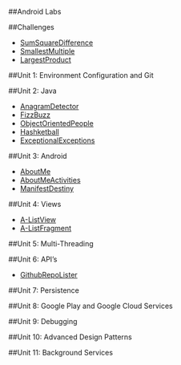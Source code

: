 ##Android Labs 

##Challenges 
- [SumSquareDifference](https://github.com/flatiron-school-curriculum/Android-SumSquareDifferenceChallenge)
- [SmallestMultiple](https://github.com/flatiron-school-curriculum/Android-SmallestMultipleChallenge)
- [LargestProduct](https://github.com/flatiron-school-curriculum/Android-LargestProductChallenge)


##Unit 1: Environment Configuration and Git


##Unit 2: Java 
- [AnagramDetector](https://github.com/flatiron-school-curriculum/Android-AnagramDetector)
- [FizzBuzz](https://github.com/flatiron-school-curriculum/Android-FizzBuzz)
- [ObjectOrientedPeople](https://github.com/flatiron-school-curriculum/Android-ObjectOrientedPeople)
- [Hashketball](https://github.com/flatiron-school-curriculum/Android-Hashketball)
- [ExceptionalExceptions](https://github.com/flatiron-school-curriculum/Android-ExceptionalExceptions)

##Unit 3: Android
- [AboutMe](https://github.com/flatiron-school-curriculum/Android-AboutMe)
- [AboutMeActivities](https://github.com/flatiron-school-curriculum/Android-AboutMeActivities-)
- [ManifestDestiny](https://github.com/flatiron-school-curriculum/Android-ManifestDestiny)

##Unit 4: Views
- [A-ListView](https://github.com/flatiron-school-curriculum/Android-A-ListView)
- [A-ListFragment](https://github.com/flatiron-school-curriculum/Android-A-ListFragment)

##Unit 5: Multi-Threading 



##Unit 6: API’s 

- [GithubRepoLister](https://github.com/flatiron-school-curriculum/Android-GithubRepoLister)

##Unit 7: Persistence 


##Unit 8: Google Play and Google Cloud Services 
  

##Unit 9: Debugging 


##Unit 10: Advanced Design Patterns 


##Unit 11: Background Services 
